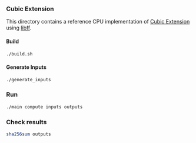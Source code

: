 ### Cubic Extension
This directory contains a reference CPU implementation of 
[Cubic Extension](https://codaprotocol.github.io/snark-challenge/problem-03-Cubic%20extension%20arithmetic.html) 
using [libff](README-libff.md).


#### Build
``` bash
./build.sh
```

#### Generate Inputs
``` bash
./generate_inputs
```

### Run
``` bash
./main compute inputs outputs
```

### Check results
``` bash
sha256sum outputs
```